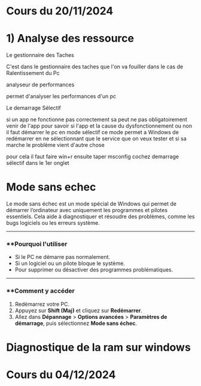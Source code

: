 

# Cours du 20/11/2024



# 1) Analyse des ressource

Le gestionnaire des Taches 

C'est dans le gestionnaire des taches que l'on va fouiller dans le cas de 
		Ralentissement du Pc


analyseur de performances

permet d'analyser les performances d'un pc 


Le demarrage Sélectif

si un app ne fonctionne pas correctement sa peut ne pas obligatoirement venir de l'app pour savoir si l'app et la cause du dysfonctionnement ou non il faut démarrer le pc en mode sélectif ce mode permet a Windows de redémarrer en ne sélectionnant que le service que on veux tester et si sa marche le problème vient d'autre chose 

pour cela il faut faire win+r ensuite taper msconfig
		cochez demarrage sélectif dans le 1er onglet 



# Mode sans echec

Le mode sans échec est un mode spécial de Windows qui permet de démarrer l’ordinateur avec uniquement les programmes et pilotes essentiels. Cela aide à diagnostiquer et résoudre des problèmes, comme les bugs logiciels ou les erreurs système.

---

### **Pourquoi l'utiliser 

- Si le PC ne démarre pas normalement.
- Si un logiciel ou un pilote bloque le système.
- Pour supprimer ou désactiver des programmes problématiques.

---

### **Comment y accéder 

1. Redémarrez votre PC.
2. Appuyez sur **Shift (Maj)** et cliquez sur **Redémarrer**.
3. Allez dans **Dépannage** > **Options avancées** > **Paramètres de démarrage**, puis sélectionnez **Mode sans échec**.




# Diagnostique de la ram sur windows














# Cours du 04/12/2024




